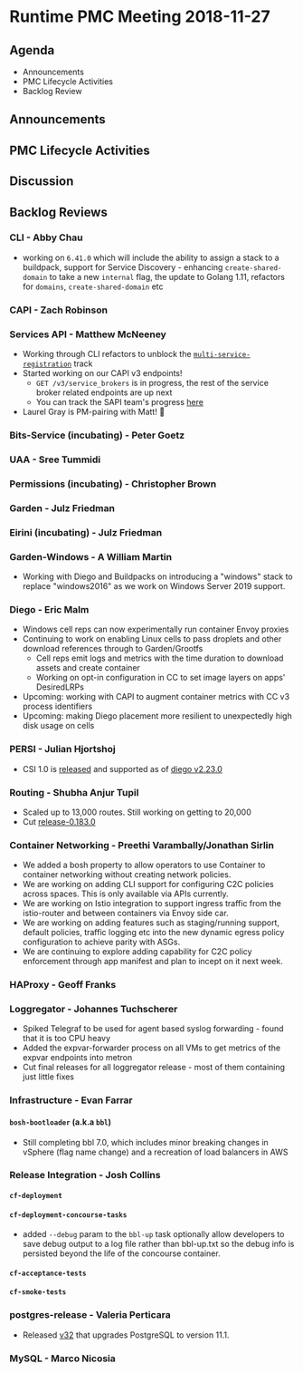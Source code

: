 # Runtime PMC Meeting 2018-11-27

## Agenda

* Announcements
* PMC Lifecycle Activities
* Backlog Review


## Announcements


## PMC Lifecycle Activities


## Discussion


## Backlog Reviews

### CLI - Abby Chau

- working on `6.41.0` which will include the ability to assign a stack to a buildpack, support for Service Discovery - enhancing `create-shared-domain` to take a new `internal` flag, the update to Golang 1.11, refactors for `domains`, `create-shared-domain` etc


### CAPI - Zach Robinson


### Services API - Matthew McNeeney

* Working through CLI refactors to unblock the [`multi-service-registration`](https://docs.google.com/document/d/1_OBnFCsL3ru43PEXocsCc3EuGaM0YLHjr0iAoXnakt4) track
* Started working on our CAPI v3 endpoints!
  * `GET /v3/service_brokers` is in progress, the rest of the service broker related endpoints are up next
  * You can track the SAPI team's progress [here](https://docs.google.com/spreadsheets/d/1h5FPUr6xOUxwTNLGdi3Htg5vKCMa-oPmZCzqb-FKB9Q)
* Laurel Gray is PM-pairing with Matt! 👋


### Bits-Service (incubating) - Peter Goetz


### UAA - Sree Tummidi


### Permissions (incubating) - Christopher Brown


### Garden - Julz Friedman


### Eirini (incubating) - Julz Friedman


### Garden-Windows - A William Martin

- Working with Diego and Buildpacks on introducing a "windows" stack to replace "windows2016" as we work on Windows Server 2019 support.

### Diego - Eric Malm

- Windows cell reps can now experimentally run container Envoy proxies
- Continuing to work on enabling Linux cells to pass droplets and other download references through to Garden/Grootfs
  - Cell reps emit logs and metrics with the time duration to download assets and create container
  - Working on opt-in configuration in CC to set image layers on apps' DesiredLRPs
- Upcoming: working with CAPI to augment container metrics with CC v3 process identifiers
- Upcoming: making Diego placement more resilient to unexpectedly high disk usage on cells


### PERSI - Julian Hjortshoj

- CSI 1.0 is [released](https://github.com/container-storage-interface/spec/releases/tag/v1.0.0) and supported as of [diego v2.23.0](https://github.com/cloudfoundry/diego-release/releases/tag/v2.23.0)

### Routing - Shubha Anjur Tupil

- Scaled up to 13,000 routes. Still working on getting to 20,000
- Cut [release-0.183.0](https://github.com/cloudfoundry/routing-release/releases/tag/0.183.0)


### Container Networking - Preethi Varambally/Jonathan Sirlin
- We added a bosh property to allow operators to use Container to container networking without creating network policies.
- We are working on adding CLI support for configuring C2C policies across spaces. This is only available via APIs currently.
- We are working on Istio integration to support ingress traffic from the istio-router and between containers via Envoy side car. 
- We are working on adding features such as staging/running support, default policies, traffic logging etc into the new dynamic egress policy configuration to achieve parity with ASGs.
- We are continuing to explore adding capability for C2C policy enforcement through app manifest and plan to incept on it next week.


### HAProxy - Geoff Franks


### Loggregator - Johannes Tuchscherer
- Spiked Telegraf to be used for agent based syslog forwarding - found that it is too CPU heavy
- Added the expvar-forwarder process on all VMs to get metrics of the expvar endpoints into metron
- Cut final releases for all loggregator release - most of them containing just little fixes

### Infrastructure - Evan Farrar

#### `bosh-bootloader` (a.k.a `bbl`)
- Still completing bbl 7.0, which includes minor breaking changes in vSphere (flag name change) and a recreation of load balancers in AWS


### Release Integration - Josh Collins

#### `cf-deployment`


#### `cf-deployment-concourse-tasks`
- added `--debug` param to the `bbl-up` task optionally allow developers to save debug output to a log file rather than bbl-up.txt so the debug info is persisted beyond the life of the concourse container. 


#### `cf-acceptance-tests`


#### `cf-smoke-tests`


### postgres-release - Valeria Perticara
- Released [v32](https://github.com/cloudfoundry/postgres-release/releases/tag/v32) that upgrades PostgreSQL to version 11.1.

### MySQL - Marco Nicosia
